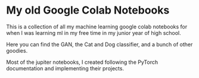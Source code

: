 # My old Google Colab Notebooks
This is a collection of all my machine learning google colab notebooks for when I was learning ml in my free time in my junior year of high school.

Here you can find the GAN, the Cat and Dog classifier, and a bunch of other goodies.

Most of the jupiter notebooks, I created following the PyTorch documentation and implementing their projects.
